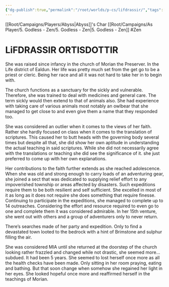 ```yaml
---
{"dg-publish":true,"permalink":"/root/worlds/p-cs/lifdrassir/","tags":["Zen","Other"]}
---
```


[[Root/Campaigns/Players/Abyss\|Abyss]]'s Char
[[Root/Campaigns/As Player/5. Godless - Zen/5. Godless - Zen\|5. Godless - Zen]]
#Zen
# LiFDRASSIR ORTISDOTTIR

She was raised since infancy in the church of Morian the Preserver. In the Life district of Ealdun. Her life was pretty much set from the get go to be a priest or cleric. Being her race and all it was not hard to take her in to begin with.

The church functions as a sanctuary for the sickly and vulnerable. Therefore, she was trained to deal with medicines and general care. The term sickly would then extend to that of animals also. She had experience with taking care of various animals most notably an owlbear that she managed to get close to and even give them a name that they responded too.

She was considered an outlier when it comes to the views of her faith. Rather she hardly focused on class when it comes to the translation of scriptures. This caused her to butt heads with the governing body several times but despite all that, she did show her own aptitude in understanding the actual teaching in said scriptures. While she did not necessarily agree with the translations or teaching she did see the significance of it. she just preferred to come up with her own explanations.

Her contributions to the faith further extends as she reached adolescence. When she was old and strong enough to carry loads of an adventuring gear, she joined a sect that was dedicated to supplying relief effort to any impoverished township or areas affected by disasters. Such expeditions require them to be both resilient and self sufficient. She excelled in most of it as long as it does not require she does something that require finesse. Continuing to participate in the expeditions, she managed to complete up to 14 outreaches. Considering the effort and resource required to even go to one and complete them it was considered admirable. In her 15th venture, she went out with others and a group of adventurers only to never return.

There’s searches made of her party and expedition. Only to find a devastated town looted to the bedrock with a hint of Brimstone and sulphur filling the air.

She was considered MIA until she returned at the doorstep of the church looking rather frazzled and changed while not drastic, she seemed more… subdued. It had been 5 years. She seemed to lost herself once more as all the health checks have been made. Only sitting in her room praying, eating and bathing. But that soon change when somehow she regained her light in her eyes. She looked hopeful once more and reaffirmed herself in the teachings of Morian.
